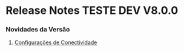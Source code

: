# Release Notes TESTE DEV V8.0.0

### Novidades da Versão

1. [Configurações de Conectividade](configuracoes-de-conectividade.md)
